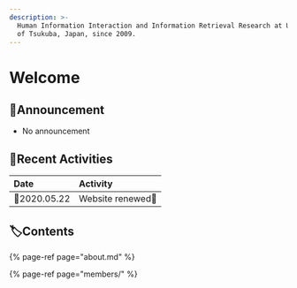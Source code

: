 ```yaml
---
description: >-
  Human Information Interaction and Information Retrieval Research at University
  of Tsukuba, Japan, since 2009.
---
```


# Welcome

## 📢Announcement

* No announcement

## 🐾Recent Activities

| Date | Activity |
| :--- | :--- |
| 📆2020.05.22 | Website renewed🎊  |

## 🏷Contents

{% page-ref page="about.md" %}

{% page-ref page="members/" %}

